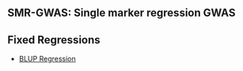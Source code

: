 ## SMR-GWAS: Single marker regression GWAS
**Fixed Regressions**
----------------------------------------------------------------
  - [BLUP Regression](https://github.com/Mehdimomen/GenPred_1/master/GWAS_Singlemarker.html)

